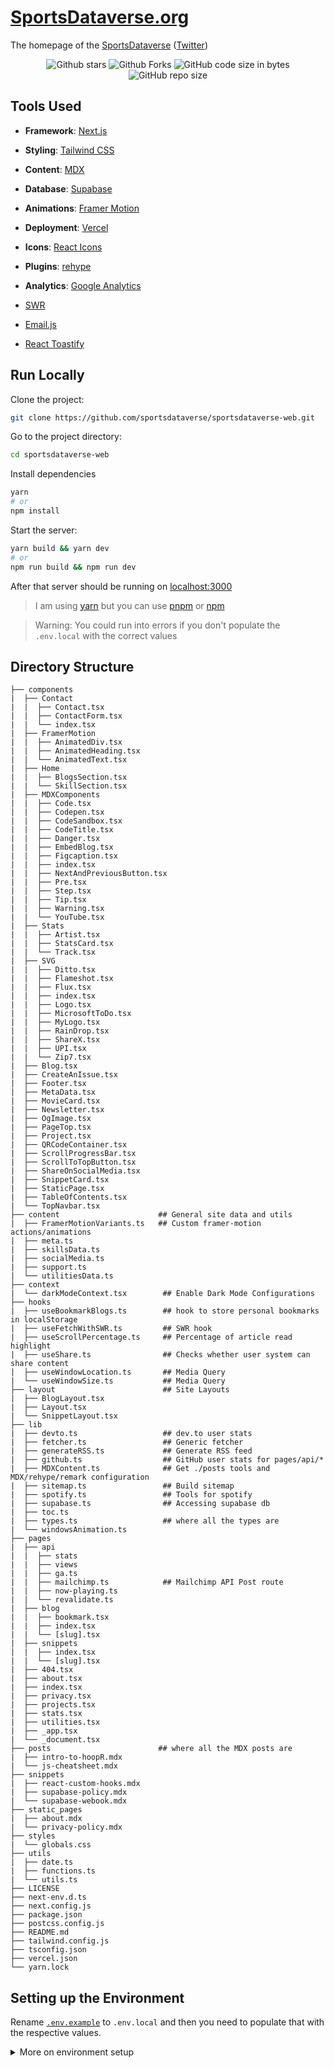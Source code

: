 # [SportsDataverse.org](https://SportsDataverse.org)

The homepage of the [SportsDataverse](https://github.com/sportsdataverse) ([Twitter](https://twitter.com/sportsdataverse))

<div align="center">


  ![Github stars](https://img.shields.io/github/stars/sportsdataverse/sportsdataverse-web?style=flat-square)
  ![Github Forks](https://img.shields.io/github/forks/sportsdataverse/sportsdataverse-web?style=flat-square)
  ![GitHub code size in bytes](https://img.shields.io/github/languages/code-size/sportsdataverse/sportsdataverse-web?style=flat-square)
  ![GitHub repo size](https://img.shields.io/github/repo-size/sportsdataverse/sportsdataverse-web?style=flat-square)

</div>

## Tools Used

* **Framework**: [Next.js](https://nextjs.org/)

* **Styling**: [Tailwind CSS](https://tailwindcss.com/)

* **Content**: [MDX](https://github.com/mdx-js/mdx)

* **Database**: [Supabase](https://supabase.com/)

* **Animations**: [Framer Motion](https://framer.com/motion)

* **Deployment**: [Vercel](https://vercel.com)

* **Icons**: [React Icons](https://react-icons.github.io/react-icons/)

* **Plugins**: [rehype](https://github.com/rehypejs/rehype)

* **Analytics**: [Google Analytics](https://analytics.google.com/analytics/web/)

* [SWR](https://swr.vercel.app/)

* [Email.js](https://www.emailjs.com/)

* [React Toastify](https://github.com/fkhadra/react-toastify)


## Run Locally

Clone the project:

```bash
git clone https://github.com/sportsdataverse/sportsdataverse-web.git
```

Go to the project directory:

```bash
cd sportsdataverse-web
```

Install dependencies

```bash
yarn
# or
npm install
```

Start the server:

```bash
yarn build && yarn dev
# or
npm run build && npm run dev
```

After that server should be running on [localhost:3000](http://localhost:3000)

> I am using [yarn](https://yarnpkg.com/) but you can use [pnpm](https://pnpm.io/) or [npm](https://www.npmjs.com/)

> Warning: You could run into errors if you don't populate the `.env.local` with the correct values

## Directory Structure

```
├── components
|  ├── Contact
|  |  ├── Contact.tsx
|  |  ├── ContactForm.tsx
|  |  └── index.tsx
|  ├── FramerMotion
|  |  ├── AnimatedDiv.tsx
|  |  ├── AnimatedHeading.tsx
|  |  └── AnimatedText.tsx
|  ├── Home
|  |  ├── BlogsSection.tsx
|  |  └── SkillSection.tsx
|  ├── MDXComponents
|  |  ├── Code.tsx
|  |  ├── Codepen.tsx
|  |  ├── CodeSandbox.tsx
|  |  ├── CodeTitle.tsx
|  |  ├── Danger.tsx
|  |  ├── EmbedBlog.tsx
|  |  ├── Figcaption.tsx
|  |  ├── index.tsx
|  |  ├── NextAndPreviousButton.tsx
|  |  ├── Pre.tsx
|  |  ├── Step.tsx
|  |  ├── Tip.tsx
|  |  ├── Warning.tsx
|  |  └── YouTube.tsx
|  ├── Stats
|  |  ├── Artist.tsx
|  |  ├── StatsCard.tsx
|  |  └── Track.tsx
|  ├── SVG
|  |  ├── Ditto.tsx
|  |  ├── Flameshot.tsx
|  |  ├── Flux.tsx
|  |  ├── index.tsx
|  |  ├── Logo.tsx
|  |  ├── MicrosoftToDo.tsx
|  |  ├── MyLogo.tsx
|  |  ├── RainDrop.tsx
|  |  ├── ShareX.tsx
|  |  ├── UPI.tsx
|  |  └── Zip7.tsx
|  ├── Blog.tsx
|  ├── CreateAnIssue.tsx
|  ├── Footer.tsx
|  ├── MetaData.tsx
|  ├── MovieCard.tsx
|  ├── Newsletter.tsx
|  ├── OgImage.tsx
|  ├── PageTop.tsx
|  ├── Project.tsx
|  ├── QRCodeContainer.tsx
|  ├── ScrollProgressBar.tsx
|  ├── ScrollToTopButton.tsx
|  ├── ShareOnSocialMedia.tsx
|  ├── SnippetCard.tsx
|  ├── StaticPage.tsx
|  ├── TableOfContents.tsx
|  └── TopNavbar.tsx
├── content                      ## General site data and utils
|  ├── FramerMotionVariants.ts   ## Custom framer-motion actions/animations
|  ├── meta.ts
|  ├── skillsData.ts
|  ├── socialMedia.ts
|  ├── support.ts
|  └── utilitiesData.ts
├── context
|  └── darkModeContext.tsx        ## Enable Dark Mode Configurations
├── hooks
|  ├── useBookmarkBlogs.ts        ## hook to store personal bookmarks in localStorage
|  ├── useFetchWithSWR.ts         ## SWR hook
|  ├── useScrollPercentage.ts     ## Percentage of article read highlight
|  ├── useShare.ts                ## Checks whether user system can share content
|  ├── useWindowLocation.ts       ## Media Query
|  └── useWindowSize.ts           ## Media Query
├── layout                        ## Site Layouts
|  ├── BlogLayout.tsx
|  ├── Layout.tsx
|  └── SnippetLayout.tsx
├── lib
|  ├── devto.ts                   ## dev.to user stats
|  ├── fetcher.ts                 ## Generic fetcher
|  ├── generateRSS.ts             ## Generate RSS feed
|  ├── github.ts                  ## GitHub user stats for pages/api/*
|  ├── MDXContent.ts              ## Get ./posts tools and MDX/rehype/remark configuration
|  ├── sitemap.ts                 ## Build sitemap
|  ├── spotify.ts                 ## Tools for spotify
|  ├── supabase.ts                ## Accessing supabase db
|  ├── toc.ts
|  ├── types.ts                   ## where all the types are
|  └── windowsAnimation.ts
├── pages
|  ├── api
|  |  ├── stats
|  |  ├── views
|  |  ├── ga.ts
|  |  ├── mailchimp.ts            ## Mailchimp API Post route
|  |  ├── now-playing.ts
|  |  └── revalidate.ts
|  ├── blog
|  |  ├── bookmark.tsx
|  |  ├── index.tsx
|  |  └── [slug].tsx
|  ├── snippets
|  |  ├── index.tsx
|  |  └── [slug].tsx
|  ├── 404.tsx
|  ├── about.tsx
|  ├── index.tsx
|  ├── privacy.tsx
|  ├── projects.tsx
|  ├── stats.tsx
|  ├── utilities.tsx
|  ├── _app.tsx
|  └── _document.tsx
├── posts                        ## where all the MDX posts are
|  ├── intro-to-hoopR.mdx
|  └── js-cheatsheet.mdx
├── snippets
|  ├── react-custom-hooks.mdx
|  ├── supabase-policy.mdx
|  └── supabase-webook.mdx
├── static_pages
|  ├── about.mdx
|  └── privacy-policy.mdx
├── styles
|  └── globals.css
├── utils
|  ├── date.ts
|  ├── functions.ts
|  └── utils.ts
├── LICENSE
├── next-env.d.ts
├── next.config.js
├── package.json
├── postcss.config.js
├── README.md
├── tailwind.config.js
├── tsconfig.json
├── vercel.json
└── yarn.lock
```

## Setting up the Environment

Rename [`.env.example`](/.env.example) to `.env.local` and then you need to populate that with the respective values.

<details><summary>  More on environment setup </summary>

* `NEXT_PUBLIC_YOUR_SERVICE_ID`: Go to the [Admin Panel](https://dashboard.emailjs.com/admin) of [emailjs.com](https://emailjs.com). If you haven't already added a service then Click on the **Add Service** Button as shown in the image

    ![](https://i.imgur.com/bK5wzkD.png)

    Then choose any method you want I am using **Gmail**

    ![](https://i.imgur.com/zTrFCNJ.png)

    * Then first click on the **Connect Account and log** in with your Gmail account that you want to use to get the emails from.

    * In the second step click on **Create Service** and then copy the **Service ID** and add this ID to `NEXT_PUBLIC_YOUR_SERVICE_ID` in `.env.local`


    ![](https://i.imgur.com/c8ZkUf5.png)

* `NEXT_PUBLIC_YOUR_TEMPLATE_ID`: To get the Template ID visit the [Email Templates](https://dashboard.emailjs.com/admin/templates) section and click on **Create New Template**.

    ![](https://i.imgur.com/TQLrQuz.png)

    And then you will see a window where you can edit your email template after you are satisfied with your template then click on the Save button in the top right corner.

    ![](https://i.imgur.com/98adqhN.png)

    After that you will have your Template ID as shown in the image below:

    ![](https://i.imgur.com/pcqKu3f.png)

* `NEXT_PUBLIC_YOUR_USER_ID`: To get your User ID, Go to [Account](https://dashboard.emailjs.com/admin/account) and then you will be able to see it:

    ![](https://i.imgur.com/oU3tBiY.png)

* `NEXT_PUBLIC_BLOGS_API`: I am using [Dev.to API](https://developers.forem.com/api) to fetch all the blog stats. You can get this API at the bottom of the [Extensions](https://dev.to/settings/extensions) section.

    ![](https://i.imgur.com/zh7V0ZB.png)

* `NEXT_PUBLIC_GA_MEASUREMENT_ID`: You can follow this [guide](https://support.google.com/analytics/answer/9539598?hl=en) to get your Google Analytics ID and then you will be able to use Google Analytics in this project.

* [**Google Analytics Data API**](https://developers.google.com/analytics/devguides/reporting/data/v1): I am using this API to get the analytics of this website so that I can show how many user visit this site in the last 7 days. In this you will need the value of the following properties:

    * `GA_PROPERTY_ID`

    * `GA_CLIENT_EMAIL`

    * `GA_PRIVATE_KEY`

* [**Supabase Integration**](https://supabase.com/): I am using Supabase with ISR to store all my projects and certificates for now. It provides an API that helps you to access the data. To access that data you need two things:

  * `SUPABASE_URL`: Database URL.
  * `SUPABASE_KEY`: It is safe to be used in a browser context.

  **Steps-**

  * To get these go to [Supabase](https://app.supabase.com/sign-in) and log in with your account.

  * Click on **New Project** and fill all the fields.

  * Click on **Create New Project**.

  * Go to the [Settings](https://app.supabase.com/project/_/settings/general) page in the Dashboard.

  * Click **API** in the sidebar.

  * Find your API **URL** and **anon** key on this page.

  * Now you can [Create table](https://app.supabase.com/project/_/editor) and start using it.

    But before you use this there was one issue I had when I was using this it was returning the empty array ([]). It was because of project policies. By default, no-one has access to the data. To fix that you can do the following:

  * Go to [Policies](https://app.supabase.com/project/_/auth/policies).

  * Select your Project.

  * Click on **New Policy**.

    ![](https://i.imgur.com/RsGd8oW.png)

  * You will be presented with two options. You can choose either one. I chose the 1st option:

    ![](https://i.imgur.com/QDAePUQ.png)

  * After that, you will have four options as shown in the following image. You can choose according to your need. I only need the read access so I went with 1st option.

    ![](https://i.imgur.com/h1hSivF.png)

  * Click on **Use this template**.

  * Click on **Review**.

  * Click on **Save Policy**

    After that, you will be able to access the data using [@supabase/supabase-js](https://www.npmjs.com/package/@supabase/supabase-js). Install it and you just set up your project with Supabase.

* `REVALIDATE_SECRET`: As I am using [Supabase](https://supabase.com/), It has a feature called [webhooks](https://supabase.com/docs/guides/database/webhooks) which allow you to send real-time data from your database to another system whenever a table event occurs. So I am using it to revalidate my `projects` and `certificates` page. For that I am providing a custom secret value to verify that request is coming from authenticated source. Let's create webhook:
  * Go to [webhooks](https://app.supabase.com/project/_/database/hooks) page.
  * Click on **Create a new hook**
  * Enter the name of the function hook (example: `update_projects`)

    ![](https://i.imgur.com/QAYIkKZ.png)

  * Choose your table from the dropdown list

    ![](https://i.imgur.com/Hspecbe.png)

  * Select events which will trigger this function hook

    ![](https://i.imgur.com/OYq1qcg.png)

  * Now Choose POST method and enter the revalidate URL (request will be sent to this URL)

    ![](https://i.imgur.com/9gVJ0pO.png)

  *  Then add two HTTP Params `secret` and `revalidateUrl`

    ![](https://i.imgur.com/Mw1Ia0o.png)

  * Now add this secret to your `env.local` and it will update the page when you made some changes to your supabase database.
  * `pages/api/revalidate.ts` is using `revalidateUrl` to update the page with new data.

</details>